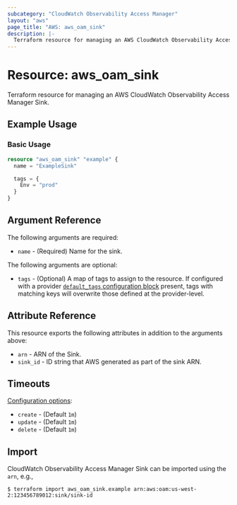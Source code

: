 ```yaml
---
subcategory: "CloudWatch Observability Access Manager"
layout: "aws"
page_title: "AWS: aws_oam_sink"
description: |-
  Terraform resource for managing an AWS CloudWatch Observability Access Manager Sink.
---
```


# Resource: aws_oam_sink

Terraform resource for managing an AWS CloudWatch Observability Access Manager Sink.

## Example Usage

### Basic Usage

```terraform
resource "aws_oam_sink" "example" {
  name = "ExampleSink"

  tags = {
    Env = "prod"
  }
}
```

## Argument Reference

The following arguments are required:

* `name` - (Required) Name for the sink.

The following arguments are optional:

* `tags` - (Optional) A map of tags to assign to the resource. If configured with a provider [`default_tags` configuration block](https://registry.terraform.io/providers/hashicorp/aws/latest/docs#default_tags-configuration-block) present, tags with matching keys will overwrite those defined at the provider-level.

## Attribute Reference

This resource exports the following attributes in addition to the arguments above:

* `arn` - ARN of the Sink.
* `sink_id` - ID string that AWS generated as part of the sink ARN.

## Timeouts

[Configuration options](https://developer.hashicorp.com/terraform/language/resources/syntax#operation-timeouts):

* `create` - (Default `1m`)
* `update` - (Default `1m`)
* `delete` - (Default `1m`)

## Import

CloudWatch Observability Access Manager Sink can be imported using the `arn`, e.g.,

```
$ terraform import aws_oam_sink.example arn:aws:oam:us-west-2:123456789012:sink/sink-id
```
